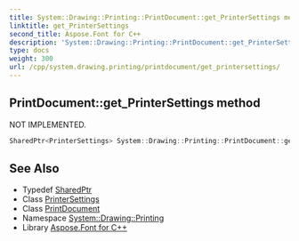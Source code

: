 ```yaml
---
title: System::Drawing::Printing::PrintDocument::get_PrinterSettings method
linktitle: get_PrinterSettings
second_title: Aspose.Font for C++
description: 'System::Drawing::Printing::PrintDocument::get_PrinterSettings method. NOT IMPLEMENTED in C++.'
type: docs
weight: 300
url: /cpp/system.drawing.printing/printdocument/get_printersettings/
---
```

## PrintDocument::get_PrinterSettings method


NOT IMPLEMENTED.

```cpp
SharedPtr<PrinterSettings> System::Drawing::Printing::PrintDocument::get_PrinterSettings()
```


## See Also

* Typedef [SharedPtr](../../../system/sharedptr/)
* Class [PrinterSettings](../../printersettings/)
* Class [PrintDocument](../)
* Namespace [System::Drawing::Printing](../../)
* Library [Aspose.Font for C++](../../../)
